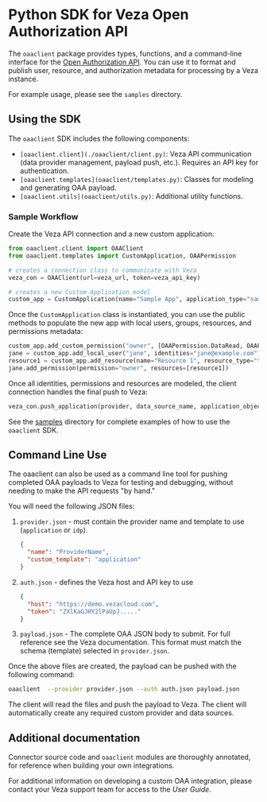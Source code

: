 # Python SDK for Veza Open Authorization API

The `oaaclient` package provides types, functions, and a command-line interface for the [Open Authorization API](https://github.com/Veza/oaa-community). You can use it to format and publish user, resource, and authorization metadata for processing by a Veza instance.

For example usage, please see the `samples` directory.

## Using the SDK

The `oaaclient` SDK includes the following components:

* `[oaaclient.client](./oaaclient/client.py)`: Veza API communication (data provider management, payload push, etc.). Requires an API key for authentication.
* `[oaaclient.templates](oaaclient/templates.py)`: Classes for modeling and generating OAA payload.
* `[oaaclient.utils](oaaclient/utils.py)`: Additional utility functions.

### Sample Workflow

Create the Veza API connection and a new custom application:

```python
from oaaclient.client import OAAClient
from oaaclient.templates import CustomApplication, OAAPermission

# creates a connection class to communicate with Veza
veza_con = OAAClient(url=veza_url, token=veza_api_key)

# creates a new Custom Application model
custom_app = CustomApplication(name="Sample App", application_type="sample")
```

Once the `CustomApplication` class is instantiated, you can use the public methods to populate the new app with local users, groups, resources, and permissions metadata:

```python
custom_app.add_custom_permission("owner", [OAAPermission.DataRead, OAAPermission.DataWrite])
jane = custom_app.add_local_user("jane", identities="jane@example.com")
resource1 = custom_app.add_resource(name="Resource 1", resource_type="thing")
jane.add_permission(permission="owner", resources=[resource1])
```

Once all identities, permissions and resources are modeled, the client connection handles the final push to Veza:

```python
veza_con.push_application(provider, data_source_name, application_object=custom_app)
```

See the [samples](../samples) directory for complete examples of how to use the `oaaclient` SDK.

## Command Line Use

The oaaclient can also be used as a command line tool for pushing completed OAA payloads to Veza for testing and debugging, without needing to make the API requests "by hand."

You will need the following JSON files:

1. `provider.json` - must contain the provider name and template to use (`application` or `idp`).

   ```json
   {
     "name": "ProviderName",
     "custom_template": "application"
   }
   ```

2. `auth.json` - defines the Veza host and API key to use

     ```json
     {
       "host": "https://demo.vezacloud.com",
       "token": "ZXlKaGJHY2lPaUpJ....."
     }
     ```

3. `payload.json` - The complete OAA JSON body to submit. For full reference see the Veza documentation. This format must match the schema (template) selected in `provider.json`.

Once the above files are created, the payload can be pushed with the following command:

```bash
oaaclient  --provider provider.json --auth auth.json payload.json
```

The client will read the files and push the payload to Veza. The client will automatically create any required custom provider and data sources.

## Additional documentation

Connector source code and `oaaclient` modules are thoroughly annotated, for reference when building your own integrations.

For additional information on developing a custom OAA integration, please contact your Veza support team for access to the *User Guide*.
